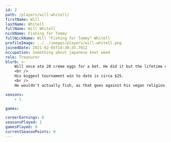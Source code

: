 ```yaml
---
id: 2
path: /players/will-whitell/
firstName: Will
lastName: Whitell
fullName: Will Whitell
nickName: Fishing for Tommy
fullNickName: Will "Fishing for Tommy" Whitell
profileImage: ../../images/players/will-whitell.png
joinedDate: 2021-02-05T14:30:35.701Z
occupation: Something about japanese knot weed
role: Treasurer
blurb: >-
    Will once ate 20 creme eggs for a bet. He did it but the lifetime diabetes after was "probably not worth the 2 quid".
    <br />
    His biggest tournament win to date is circa $25.
    <br />
    He wouldn't actually fish, as that goes against his vegan religion.

seasons:
    - 1

games:

careerEarnings: 0
seasonsPlayed: 1
gamesPlayed: 0
currentSeasonPoints: 0
---
```

